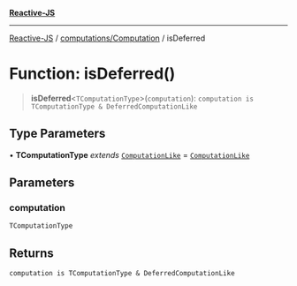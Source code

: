 [**Reactive-JS**](../../../README.md)

***

[Reactive-JS](../../../README.md) / [computations/Computation](../README.md) / isDeferred

# Function: isDeferred()

> **isDeferred**\<`TComputationType`\>(`computation`): `computation is TComputationType & DeferredComputationLike`

## Type Parameters

• **TComputationType** *extends* [`ComputationLike`](../../interfaces/ComputationLike.md) = [`ComputationLike`](../../interfaces/ComputationLike.md)

## Parameters

### computation

`TComputationType`

## Returns

`computation is TComputationType & DeferredComputationLike`
